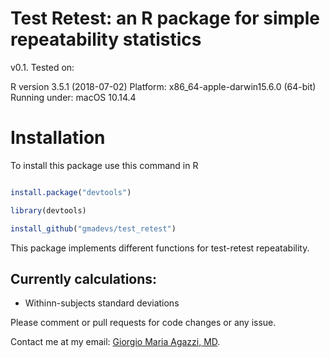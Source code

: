 # Test Retest: an R package for simple repeatability statistics

v0.1. Tested on:

R version 3.5.1 (2018-07-02)
Platform: x86_64-apple-darwin15.6.0 (64-bit)
Running under: macOS  10.14.4

# Installation

To install this package use this command in R

```R

install.package("devtools")

library(devtools)

install_github("gmadevs/test_retest")

```


This package implements different functions for test-retest repeatability.

## Currently calculations:

* Withinn-subjects standard deviations

Please comment or pull requests for code changes or any issue.

Contact me at my email: [Giorgio Maria Agazzi, MD](mailto:giorgiomaria.agazzi@gmail.com).